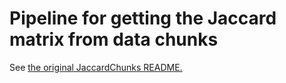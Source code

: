 # Pipeline for getting the Jaccard matrix from data chunks

See [the original JaccardChunks README.](jPCA/KPCA/SNPversion/JaccardChunks/)
